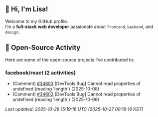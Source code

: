 ## 👋 Hi, I'm Lisa!

Welcome to my GitHub profile.  
I’m a **full-stack web developer** passionate about `frontend`, `backend`, and `design`.

## 📢 Open-Source Activity
Here are some of the open-source projects I’ve contributed to:

<!--ACTIVITY_START-->

### facebook/react (2 activities)
- (Comment) [#34603](https://github.com/facebook/react/issues/34603) [DevTools Bug] Cannot read properties of undefined (reading 'length') (2025-10-08)
- (Comment) [#34603](https://github.com/facebook/react/issues/34603) [DevTools Bug] Cannot read properties of undefined (reading 'length') (2025-10-06)

_Last updated: 2025-10-26 15:19:16 UTC (2025-10-27 00:19:16 KST)_
<!--ACTIVITY_END-->


<!--
**hsyeun/hsyeun** is a ✨ _special_ ✨ repository because its `README.md` (this file) appears on your GitHub profile.

Here are some ideas to get you started:

- 🔭 I’m currently working on ...
- 🌱 I’m currently learning ...
- 👯 I’m looking to collaborate on ...
- 🤔 I’m looking for help with ...
- 💬 Ask me about ...
- 📫 How to reach me: ...
- 😄 Pronouns: ...
- ⚡ Fun fact: ...
-->

